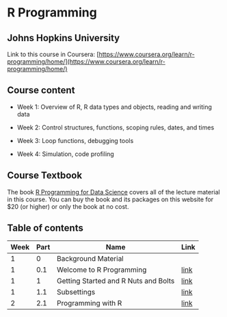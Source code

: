 # R Programming

## Johns Hopkins University

Link to this course in Coursera: [https://www.coursera.org/learn/r-programming/home/](https://www.coursera.org/learn/r-programming/home/)

## Course content

* Week 1: Overview of R, R data types and objects, reading and writing data

* Week 2: Control structures, functions, scoping rules, dates, and times

* Week 3: Loop functions, debugging tools

* Week 4: Simulation, code profiling

## Course Textbook

The book [R Programming for Data Science](http://bit.ly/rprogrammingcoursera) covers all of the lecture material in this course. You can buy the book and its packages on this website for $20 (or higher) or only the book at no cost.

## Table of contents

| Week | Part | Name | Link |
|---|---|---|---|
|1|0|Background Material||
|1|0.1|Welcome to R Programming|[link](tutorial/Week1/1.md)|
|1|1|Getting Started and R Nuts and Bolts|[link](tutorial/Week1/2.md)|
|1|1.1|Subsettings|[link](tutorial/Week1/2_subsettings.md)|
|2|2.1|Programming with R|[link](tutorial/Week2/1.md)|
